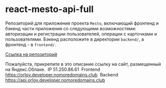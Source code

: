 # react-mesto-api-full
Репозиторий для приложения проекта `Mesto`, включающий фронтенд и бэкенд части приложения со следующими возможностями: авторизации и регистрации пользователей, операции с карточками и пользователями. Бэкенд расположите в директории `backend/`, а фронтенд - в `frontend/`. 

[Ссылка на репозиторий](https://github.com/orlov-oleg-developer/react-mesto-api-full)
  
Пожалуйста, прикрепите в это описание ссылку на сайт, размещенный на Яндекс.Облаке.
&nbsp;IP  51.250.86.61
&nbsp;Frontend  https://orlov.developer.nomoredomains.club
&nbsp;Backend  https://api.orlov.developer.nomoredomains.club
